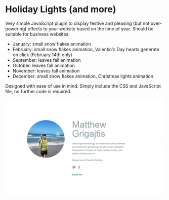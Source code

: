 # Holiday Lights (and more)

Very simple JavaScript plugin to display festive and pleasing (but not over-powering) effects to your website based on the time of year. Should be suitable for business websites.

- January: small snow flakes animation
- February: small snow flakes animation, Valentin's Day hearts generate on click (February 14th only)
- September: leaves fall animation
- October: leaves fall animation
- November: leaves fall animation
- December: small snow flakes animation, Christmas lights animation

Designed with ease of use in mind.  Simply include the CSS and JavaScript
file, no further code is required.

![Screen Shot](screenshot.png)

